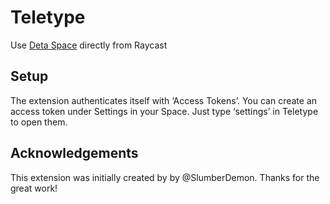 # Teletype

Use [Deta Space](https://deta.space) directly from Raycast

## Setup

The extension authenticates itself with ‘Access Tokens’. You can create an access token under Settings in your Space. Just type ‘settings’ in Teletype to open them.

## Acknowledgements

This extension was initially created by by @SlumberDemon. Thanks for the great work!
